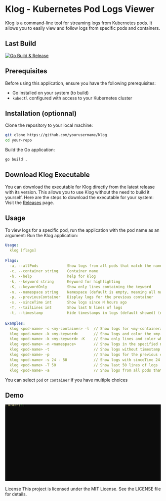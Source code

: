 # Klog - Kubernetes Pod Logs Viewer
Klog is a command-line tool for streaming logs from Kubernetes pods. It allows you to easily view and follow logs from specific pods and containers.

## Last Build
[![Go Build & Release](https://github.com/VegaCorporoptions/klog/actions/workflows/go.yml/badge.svg?branch=main)](https://github.com/VegaCorporoptions/klog/actions/workflows/go.yml)

## Prerequisites

Before using this application, ensure you have the following prerequisites:

- Go installed on your system (to build)
- `kubectl` configured with access to your Kubernetes cluster

## Installation (optionnal)
Clone the repository to your local machine:

```bash
git clone https://github.com/yourusername/klog
cd your-repo
```

Build the Go application:
```bash
go build .
```

## Download Klog Executable
You can download the executable for Klog directly from the latest release with its version. This allows you to use Klog without the need to build it yourself. Here are the steps to download the executable for your system:
Visit the [Releases](https://github.com/VegaCorporoptions/Klog/releases/latest) page.

## Usage
To view logs for a specific pod, run the application with the pod name as an argument:
Run the Klog application:
```yaml
Usage:
  klog [flags]

Flags:
  -a, --allPods             Show logs from all pods that match the name
  -c, --container string    Container name
  -h, --help                help for klog
  -k, --keyword string      Keyword for highlighting
  -K, --keywordOnly         Show only lines containing the keyword
  -n, --namespace string    Namespace (default is empty, meaning all namespaces)
  -p, --previousContainer   Display logs for the previous container
  -s, --sinceTime int       Show logs since N hours ago
  -T, --tailLines int       Show last N lines of logs
  -t, --timestamp           Hide timestamps in logs (default showed) (default true)

Examples:
  klog <pod-name> -c <my-container> -l  // Show logs for <my-container> in <pod-name> for last container
  klog <pod-name> -k <my-keyword>       // Show logs and color the <my-keyword> in line
  klog <pod-name> -k <my-keyword> -K    // Show only lines and color where <my-keyword> matched
  klog <pod-name> -n <namespace>        // Show logs in the specified namespace
  klog <pod-name> -t                    // Show logs without timestamp
  klog <pod-name> -p                    // Show logs for the previous container in <pod-name>
  klog <pod-name> -s 24 - 50            // Show logs with sinceTime 24 hours and last 50 tailLines
  klog <pod-name> -T 50                 // Show last 50 lines of logs
  klog <pod-name> -a                    // Show logs from all pods that match the name
```
You can select `pod` or `container` if you have multiple choices

## Demo
![klog.gif](klog.gif)

License
This project is licensed under the MIT License. See the LICENSE file for details.
